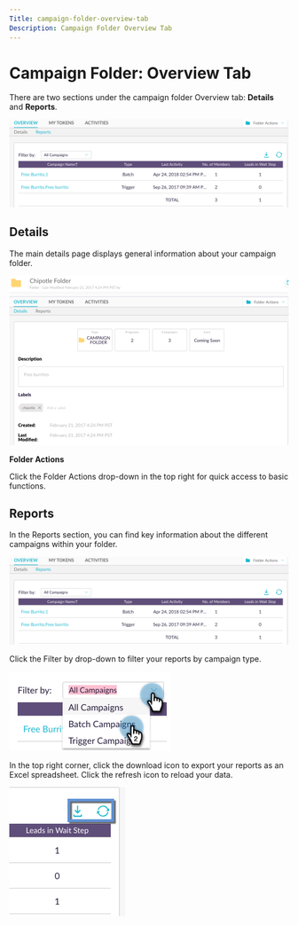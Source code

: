 ```yaml
---
Title: campaign-folder-overview-tab
Description: Campaign Folder Overview Tab
---
```


# Campaign Folder: Overview Tab

There are two sections under the campaign folder Overview tab: **Details** and **Reports**.

   ![Image One](/help/sky/assets/campaign-folders/campaign-folder-overview-tab/campaign-folder-overview-tab-1.png)

## Details

The main details page displays general information about your campaign folder.

   ![Image One](/help/sky/assets/campaign-folders/campaign-folder-overview-tab/campaign-folder-overview-tab-2.png)

**Folder Actions**

Click the Folder Actions drop-down in the top right for quick access to basic functions.

## Reports

In the Reports section, you can find key information about the different campaigns within your folder.

   ![Image One](/help/sky/assets/campaign-folders/campaign-folder-overview-tab/campaign-folder-overview-tab-3.png)

Click the Filter by drop-down to filter your reports by campaign type.

   ![Image One](/help/sky/assets/campaign-folders/campaign-folder-overview-tab/campaign-folder-overview-tab-4.png)

In the top right corner, click the download icon to export your reports as an Excel spreadsheet. Click the refresh icon to reload your data.

   ![Image One](/help/sky/assets/campaign-folders/campaign-folder-overview-tab/campaign-folder-overview-tab-5.png)
